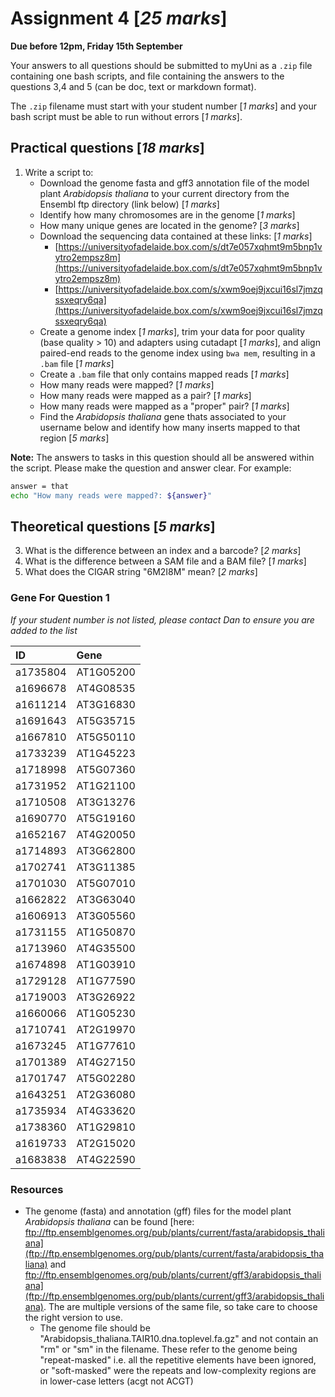 

# Assignment 4 [*25 marks*]

**Due before 12pm, Friday 15th September**

Your answers to all questions should be submitted to myUni as a `.zip` file containing one bash scripts, and file containing the answers to the questions 3,4 and 5 (can be doc, text or markdown format).

The `.zip` filename must start with your student number [*1 marks*] and your bash script must be able to run without errors [*1 marks*].

## Practical questions [*18 marks*]

1. Write a script to:
    + Download the genome fasta and gff3 annotation file of the model plant _Arabidopsis thaliana_ to your current directory from the Ensembl ftp directory (link below) [*1 marks*]
    + Identify how many chromosomes are in the genome [*1 marks*]
    + How many unique genes are located in the genome? [*3 marks*]
    + Download the sequencing data contained at these links: [*1 marks*]
        - [https://universityofadelaide.box.com/s/dt7e057xqhmt9m5bnp1vytro2empsz8m](https://universityofadelaide.box.com/s/dt7e057xqhmt9m5bnp1vytro2empsz8m)
        - [https://universityofadelaide.box.com/s/xwm9oej9jxcui16sl7jmzqssxeqry6qa](https://universityofadelaide.box.com/s/xwm9oej9jxcui16sl7jmzqssxeqry6qa)
    + Create a genome index [*1 marks*], trim your data for poor quality (base quality > 10) and adapters using cutadapt [*1 marks*], and align paired-end reads to the genome index using `bwa mem`, resulting in a `.bam` file [*1 marks*]
    + Create a `.bam` file that only contains mapped reads [*1 marks*]
    + How many reads were mapped? [*1 marks*]
    + How many reads were mapped as a pair? [*1 marks*]
    + How many reads were mapped as a "proper" pair? [*1 marks*]
    + Find the _Arabidopsis thaliana_ gene thats associated to your username below and identify how many inserts mapped to that region [*5 marks*]

**Note:** The answers to tasks in this question should all be answered within the script. Please make the question and answer clear. For example:

```bash
answer = that
echo "How many reads were mapped?: ${answer}"
```

## Theoretical questions [*5 marks*]

3. What is the difference between an index and a barcode? [*2 marks*]
4. What is the difference between a SAM file and a BAM file? [*1 marks*]
5. What does the CIGAR string "6M2I8M" mean? [*2 marks*]


### Gene For Question 1

*If your student number is not listed, please contact Dan to ensure you are added to the list*

|ID       |Gene         |
|:--------|:------------|
|a1735804 |AT1G05200    |
|a1696678 |AT4G08535    |
|a1611214 |AT3G16830    |
|a1691643 |AT5G35715    |
|a1667810 |AT5G50110    |
|a1733239 |AT1G45223    |
|a1718998 |AT5G07360    |
|a1731952 |AT1G21100    |
|a1710508 |AT3G13276    |
|a1690770 |AT5G19160    |
|a1652167 |AT4G20050    |
|a1714893 |AT3G62800    |
|a1702741 |AT3G11385    |
|a1701030 |AT5G07010    |
|a1662822 |AT3G63040    |
|a1606913 |AT3G05560    |
|a1731155 |AT1G50870    |
|a1713960 |AT4G35500    |
|a1674898 |AT1G03910    |
|a1729128 |AT1G77590    |
|a1719003 |AT3G26922    |
|a1660066 |AT1G05230    |
|a1710741 |AT2G19970    |
|a1673245 |AT1G77610    |
|a1701389 |AT4G27150    |
|a1701747 |AT5G02280    |
|a1643251 |AT2G36080    |
|a1735934 |AT4G33620    |
|a1738360 |AT1G29810    |
|a1619733 |AT2G15020    |
|a1683838 |AT4G22590    |

### Resources

- The genome (fasta) and annotation (gff) files for the model plant _Arabidopsis thaliana_ can be found [here: ftp://ftp.ensemblgenomes.org/pub/plants/current/fasta/arabidopsis_thaliana](ftp://ftp.ensemblgenomes.org/pub/plants/current/fasta/arabidopsis_thaliana) and ftp://ftp.ensemblgenomes.org/pub/plants/current/gff3/arabidopsis_thaliana](ftp://ftp.ensemblgenomes.org/pub/plants/current/gff3/arabidopsis_thaliana). The are multiple versions of the same file, so take care to choose the right version to use.
    - The genome file should be "Arabidopsis_thaliana.TAIR10.dna.toplevel.fa.gz" and not contain an "rm" or "sm" in the filename. These refer to the genome being "repeat-masked" i.e. all the repetitive elements have been ignored, or "soft-masked" were the repeats and low-complexity regions are in lower-case letters (acgt not ACGT)
